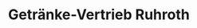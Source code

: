 ---
title: "Getränke-Vertrieb Ruhroth"
url: /euskirchen/getraenke-vertrieb-ruhroth/
shop: Getränke
---